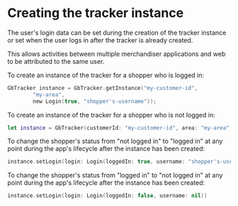 # Creating the tracker instance

The user's login data can be set during the creation of the tracker instance or set when the user logs in after the tracker is already created.

This allows activities between multiple merchandiser applications and web to be attributed to the same user.

To create an instance of the tracker for a shopper who is logged in:

```swift
GbTracker instance = GbTracker.getInstance("my-customer-id",
        "my-area",
        new Login(true, "shopper's-username"));
```

To create an instance of the tracker for a shopper who is not logged in:

```swift
let instance = GbTracker(customerId: "my-customer-id", area: "my-area", login: Login(loggedIn: false, username: nil))
```

To change the shopper's status from "not logged in" to "logged in" at any point during the app's lifecycle after the instance has been created:

```swift
instance.setLogin(login: Login(loggedIn: true, username: "shopper's-username"))
```

To change the shopper's status from "logged in" to "not logged in" at any point during the app's lifecycle after the instance has been created:

```swift
instance.setLogin(login: Login(loggedIn: false, username: nil))
```
